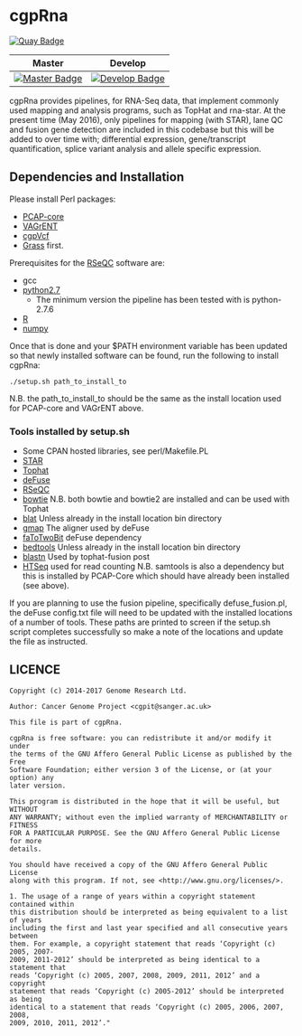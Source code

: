 # cgpRna

[![Quay Badge][quay-status]][quay-repo]

| Master                                        | Develop                                         |
| --------------------------------------------- | ----------------------------------------------- |
| [![Master Badge][travis-master]][travis-base] | [![Develop Badge][travis-develop]][travis-base] |

cgpRna provides pipelines, for RNA-Seq data, that implement commonly used mapping
and analysis programs, such as TopHat and rna-star.
At the present time (May 2016), only pipelines for mapping (with STAR), lane QC
and fusion gene detection are included in this codebase but this will be added
to over time with; differential expression, gene/transcript quantification, splice
variant analysis and allele specific expression.

## Dependencies and Installation

Please install Perl packages:

* [PCAP-core](https://github.com/ICGC-TCGA-PanCancer/PCAP-core/releases)
* [VAGrENT](https://github.com/cancerit/VAGrENT/releases)
* [cgpVcf](https://github.com/cancerit/cgpVcf/releases)
* [Grass](https://github.com/cancerit/grass/releases) first.

Prerequisites for the [RSeQC](http://rseqc.sourceforge.net/#installation) software are:

* gcc
* [python2.7](https://www.python.org/downloads/)
  * The minimum version the pipeline has been tested with is python-2.7.6
* [R](https://www.r-project.org/)
* [numpy](http://www.numpy.org/)

Once that is done and your $PATH environment variable has been updated so that newly installed
software can be found, run the following to install cgpRna:

```
./setup.sh path_to_install_to
```

N.B. the path_to_install_to should be the same as the install location used for PCAP-core and VAGrENT above.

### Tools installed by setup.sh

* Some CPAN hosted libraries, see perl/Makefile.PL
* [STAR](https://github.com/alexdobin/STAR/releases)
* [Tophat](https://ccb.jhu.edu/software/tophat/index.shtml)
* [deFuse](https://bitbucket.org/dranew/defuse)
* [RSeQC](http://rseqc.sourceforge.net)
* [bowtie](http://bowtie-bio.sourceforge.net/index.shtml) N.B. both bowtie and bowtie2 are installed and can be used with Tophat
* [blat](http://hgwdev.cse.ucsc.edu/~kent/src/) Unless already in the install location bin directory
* [gmap](http://research-pub.gene.com/gmap/) The aligner used by deFuse
* [faToTwoBit](http://hgdownload.soe.ucsc.edu/admin/exe/linux.x86_64/) deFuse dependency
* [bedtools](https://github.com/arq5x/bedtools2/) Unless already in the install location bin directory
* [blastn](http://blast.ncbi.nlm.nih.gov/Blast.cgi?CMD=Web&PAGE_TYPE=BlastDocs&DOC_TYPE=Download) Used by tophat-fusion post
* [HTSeq](https://pypi.python.org/packages/3c/6e/f8dc3500933e036993645c3f854c4351c9028b180c6dcececde944022992/HTSeq-0.6.1p1.tar.gz) used for read counting
N.B. samtools is also a dependency but this is installed by PCAP-Core which should have already been installed (see above).

If you are planning to use the fusion pipeline, specifically defuse_fusion.pl, the deFuse config.txt
file will need to be updated with the installed locations of a number of tools.
These paths are printed to screen if the setup.sh script completes successfully so make a note of
the locations and update the file as instructed.

## LICENCE

```
Copyright (c) 2014-2017 Genome Research Ltd.

Author: Cancer Genome Project <cgpit@sanger.ac.uk>

This file is part of cgpRna.

cgpRna is free software: you can redistribute it and/or modify it under
the terms of the GNU Affero General Public License as published by the Free
Software Foundation; either version 3 of the License, or (at your option) any
later version.

This program is distributed in the hope that it will be useful, but WITHOUT
ANY WARRANTY; without even the implied warranty of MERCHANTABILITY or FITNESS
FOR A PARTICULAR PURPOSE. See the GNU Affero General Public License for more
details.

You should have received a copy of the GNU Affero General Public License
along with this program. If not, see <http://www.gnu.org/licenses/>.

1. The usage of a range of years within a copyright statement contained within
this distribution should be interpreted as being equivalent to a list of years
including the first and last year specified and all consecutive years between
them. For example, a copyright statement that reads ‘Copyright (c) 2005, 2007-
2009, 2011-2012’ should be interpreted as being identical to a statement that
reads ‘Copyright (c) 2005, 2007, 2008, 2009, 2011, 2012’ and a copyright
statement that reads ‘Copyright (c) 2005-2012’ should be interpreted as being
identical to a statement that reads ‘Copyright (c) 2005, 2006, 2007, 2008,
2009, 2010, 2011, 2012’."
```

<!-- Travis -->
[travis-base]: https://travis-ci.org/cancerit/cgprna
[travis-master]: https://travis-ci.org/cancerit/cgprna.svg?branch=master
[travis-develop]: https://travis-ci.org/cancerit/cgprna.svg?branch=dev

<!-- Quay.io -->
[quay-status]: https://quay.io/repository/wtsicgp/cgprna/status
[quay-repo]: https://quay.io/repository/wtsicgp/cgprna
[quay-builds]: https://quay.io/repository/wtsicgp/cgprna?tab=builds
